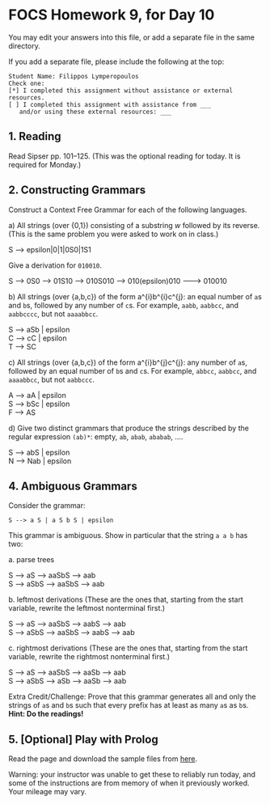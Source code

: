 # FOCS Homework 9, for Day 10

You may edit your answers into this file, or add a separate file in the same directory.

If you add a separate file, please include the following at the top:

```
Student Name: Filippos Lymperopoulos
Check one:
[*] I completed this assignment without assistance or external resources.
[ ] I completed this assignment with assistance from ___
   and/or using these external resources: ___
```

## 1. Reading

Read Sipser pp. 101–125. (This was the optional reading for today. It is required for Monday.)

## 2. Constructing Grammars

Construct a Context Free Grammar for each of the following languages.

a) All strings (over {0,1}) consisting of a substring _w_ followed by its reverse. (This is the same problem you were asked to work on in class.)

S --> epsilon|0|1|0S0|1S1

Give a derivation for `010010`.

S --> 0S0 --> 01S10 --> 010S010 --> 010(epsilon)010 ---> 010010

b) All strings (over {a,b,c}) of the form a^{i}b^{i}c^{j}: an equal number of `a`s and `b`s, followed by any number of `c`s. For example, `aabb`, `aabbcc`, and `aabbcccc`, but not `aaaabbcc`.

S --> aSb | epsilon  
C --> cC | epsilon  
T --> SC  

c) All strings (over {a,b,c}) of the form a^{i}b^{j}c^{j}: any number of `a`s, followed by an equal number of `b`s and `c`s. For example, `abbcc`, `aabbcc`, and `aaaabbcc`, but not `aabbccc`.

A --> aA | epsilon  
S --> bSc | epsilon  
F --> AS  

d) Give two distinct grammars that produce the strings described by the regular expression `(ab)*`: empty, `ab`, `abab`, `ababab`, ….

S --> abS | epsilon  
N --> Nab | epsilon  

## 4. Ambiguous Grammars

Consider the grammar:

    S --> a S | a S b S | epsilon 

This grammar is ambiguous. Show in particular that the string `a a b` has
two:

a. parse trees

S --> aS --> aaSbS --> aab  
S --> aSbS --> aaSbS --> aab  

b. leftmost derivations (These are the ones that, starting from the start variable, rewrite the leftmost nonterminal first.)

S --> aS --> aaSbS --> aabS --> aab  
S --> aSbS --> aaSbS --> aabS --> aab  

c. rightmost derivations (These are the ones that, starting from the start variable, rewrite the rightmost nonterminal first.)

S --> aS --> aaSbS --> aaSb --> aab  
S --> aSbS --> aSb --> aaSb --> aab  

Extra Credit/Challenge: Prove that this grammar generates all and only the strings of `a`s and `b`s such that every prefix has at least as many `a`s as `b`s. **Hint: Do the readings!**

## 5. [Optional] Play with Prolog

Read the page and download the sample files from [here](https://sites.google.com/site/focs16fall/prolog).

Warning: your instructor was unable to get these to reliably run today, and some of the instructions are from memory of when it previously worked. Your mileage may vary.